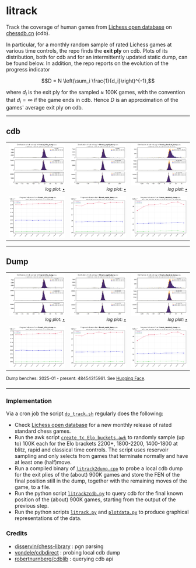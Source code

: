 # litrack

Track the coverage of human games from
[Lichess open database](https://database.lichess.org)
on [chessdb.cn](https://chessdb.cn/queryc_en/) (cdb).

In particular, for a monthly random sample of rated Lichess games at various
time controls, the repo finds the **exit ply** on cdb. Plots of its
distribution, both for cdb and for an intermittently updated static dump,
can be found below. In addition, the repo reports on the evolution of the
progress indicator
```math
D = N \left(\sum_i \frac{1}{d_i}\right)^{-1},
```
where $d_i$ is the exit ply for the sampled $\approx$ 100K games,
with the convention that $d_i = \infty$ if the game ends in cdb.
Hence $D$ is an approximation of the games' average exit ply on cdb.

---

## cdb

<table>
  <tr>
    <td align="center">
      <img src="images/litrack_blitz_cdb.png?raw=true" width="100%">
      <div align="right">
        <sup><i>log plot: <a href="images/litrack_blitz_cdb_log.png?raw=true">&bull;</a></i></sup>
      </div>
    </td>
    <td align="center">
      <img src="images/litrack_rapid_cdb.png?raw=true" width="100%">
      <div align="right">
        <sup><i>log plot: <a href="images/litrack_rapid_cdb_log.png?raw=true">&bull;</a></i></sup>
      </div>
    </td>
    <td align="center">
      <img src="images/litrack_classical_cdb.png?raw=true" width="100%">
      <div align="right">
        <sup><i>log plot: <a href="images/litrack_classical_cdb_log.png?raw=true">&bull;</a></i></sup>
      </div>
    </td>
  </tr>

  <tr>
    <td align="center"><img src="images/litrack_blitz_cdbtime.png?raw=true" width="100%"></td>
    <td align="center"><img src="images/litrack_rapid_cdbtime.png?raw=true" width="100%"></td>
    <td align="center"><img src="images/litrack_classical_cdbtime.png?raw=true" width="100%"></td>
  </tr>
</table>

---

## Dump

<table>
  <tr>
    <td align="center">
      <img src="images/litrack_blitz_dump.png?raw=true" width="100%">
      <div align="right">
        <sup><i>log plot: <a href="images/litrack_blitz_dump_log.png?raw=true">&bull;</a></i></sup>
      </div>
    </td>
    <td align="center">
      <img src="images/litrack_rapid_dump.png?raw=true" width="100%">
      <div align="right">
        <sup><i>log plot: <a href="images/litrack_rapid_dump_log.png?raw=true">&bull;</a></i></sup>
      </div>
    </td>
    <td align="center">
      <img src="images/litrack_classical_dump.png?raw=true" width="100%">
      <div align="right">
        <sup><i>log plot: <a href="images/litrack_classical_dump_log.png?raw=true">&bull;</a></i></sup>
      </div>
    </td>
  </tr>

  <tr>
    <td align="center"><img src="images/litrack_blitz_dumptime.png?raw=true" width="100%"></td>
    <td align="center"><img src="images/litrack_rapid_dumptime.png?raw=true" width="100%"></td>
    <td align="center"><img src="images/litrack_classical_dumptime.png?raw=true" width="100%"></td>
  </tr>
</table>

<sup>
Dump benches: 2025-01 - present: 48454315961.
See <a href="https://huggingface.co/datasets/robertnurnberg/chessdbcn">
Hugging Face</a>.
</sup>

---

### Implementation

Via a cron job the script [`do_track.sh`](do_track.sh) regularly does the
following:

* Check [Lichess open database](https://database.lichess.org) for a new monthly
  release of rated standard chess games.
* Run the awk script [`create_tc_Elo_buckets.awk`](create_tc_Elo_buckets.awk)
  to randomly sample (up to) 100K each for the Elo brackets 2200+, 1800-2200,
  1400-1800 at blitz, rapid and classical time controls. The script uses
  reservoir sampling and only selects from games that terminate normally and
  have at least one (half)move.
* Run a compiled binary of [`litrack2dump.cpp`](litrack2dump.cpp) to
  probe a local cdb dump for the exit plies of the (about) 900K games and
  store the FEN of the final position still in the dump, together with the
  remaining moves of the game, to a file.
* Run the python script [`litrack2cdb.py`](litrack2cdb.py) to
  query cdb for the final known position of the (about) 900K games, starting
  from the output of the previous step.
* Run the python scripts [`litrack.py`](litrack.py) and
  [`plotdata.py`](plotdata.py) to produce graphical representations of the
  data.

### Credits

* [disservin/chess-library](https://github.com/Disservin/chess-library) : pgn parsing
* [vondele/cdbdirect](https://github.com/vondele/cdbdirect) : probing local cdb dump
* [robertnurnberg/cdblib](https://github.com/robertnurnberg/cdblib) : querying cdb api
